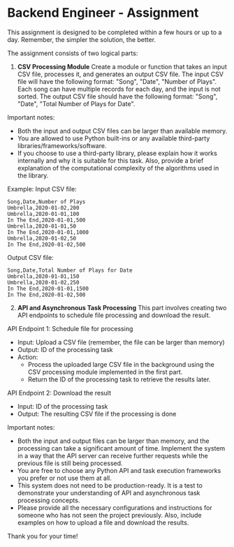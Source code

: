 # Backend Engineer - Assignment

This assignment is designed to be completed within a few hours or up to a day. Remember, the simpler the solution, the better.

The assignment consists of two logical parts:

1. **CSV Processing Module**
Create a module or function that takes an input CSV file, processes it, and generates an output CSV file. The input CSV file will have the following format: "Song", "Date", "Number of Plays". Each song can have multiple records for each day, and the input is not sorted. The output CSV file should have the following format: "Song", "Date", "Total Number of Plays for Date".

Important notes:
- Both the input and output CSV files can be larger than available memory.
- You are allowed to use Python built-ins or any available third-party libraries/frameworks/software.
- If you choose to use a third-party library, please explain how it works internally and why it is suitable for this task. Also, provide a brief explanation of the computational complexity of the algorithms used in the library.

Example:
Input CSV file:
```
Song,Date,Number of Plays
Umbrella,2020-01-02,200
Umbrella,2020-01-01,100
In The End,2020-01-01,500
Umbrella,2020-01-01,50
In The End,2020-01-01,1000
Umbrella,2020-01-02,50
In The End,2020-01-02,500
```

Output CSV file:
```
Song,Date,Total Number of Plays for Date
Umbrella,2020-01-01,150
Umbrella,2020-01-02,250
In The End,2020-01-01,1500
In The End,2020-01-02,500
```

2. **API and Asynchronous Task Processing**
This part involves creating two API endpoints to schedule file processing and download the result.

API Endpoint 1: Schedule file for processing
- Input: Upload a CSV file (remember, the file can be larger than memory)
- Output: ID of the processing task
- Action:
  - Process the uploaded large CSV file in the background using the CSV processing module implemented in the first part.
  - Return the ID of the processing task to retrieve the results later.

API Endpoint 2: Download the result
- Input: ID of the processing task
- Output: The resulting CSV file if the processing is done

Important notes:
- Both the input and output files can be larger than memory, and the processing can take a significant amount of time. Implement the system in a way that the API server can receive further requests while the previous file is still being processed.
- You are free to choose any Python API and task execution frameworks you prefer or not use them at all.
- This system does not need to be production-ready. It is a test to demonstrate your understanding of API and asynchronous task processing concepts.
- Please provide all the necessary configurations and instructions for someone who has not seen the project previously. Also, include examples on how to upload a file and download the results.

Thank you for your time!